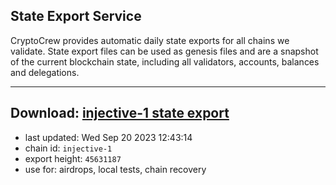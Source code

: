 ## State Export Service
CryptoCrew provides automatic daily state exports for all chains we validate. State export files can be used as genesis files and are a snapshot of the current blockchain state, including all validators, accounts, balances and delegations.

---
**Download: [injective-1 state export](https://dl.ccvalidators.com/SERVICE/injective/injective-1_export_45631187.json)**
---

- last updated: Wed Sep 20 2023 12:43:14
- chain id: `injective-1`
- export height: `45631187`
- use for: airdrops, local tests, chain recovery
